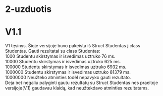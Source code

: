 # 2-uzduotis

# V1.1  
V1 tęsinys. Šioje versijoje buvo pakeista iš Struct Studentas į class Studentas.
Gauti rezultatai su class Studentas:  
1000 Studentu skirstymas ir isvedimas uztruko 76 ms.  
10000 Studentu skirstymas ir isvedimas uztruko 625 ms.  
100000 Studentu skirstymas ir isvedimas uztruko 6932 ms.  
1000000 Studentu skirstymas ir isvedimas uztruko 81379 ms.  
10000000 Neužteko atminties todėl nepavyko gauti rezultato.  
Deja bet negaliu palyginti gautu rezultatų su Struct Studentas nes praeitoje versijoje(V.1) gaudavau klaidą, kad neužtekdavo atminties rezultatams.
